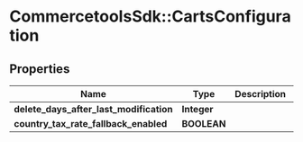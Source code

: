 # CommercetoolsSdk::CartsConfiguration

## Properties
Name | Type | Description | Notes
------------ | ------------- | ------------- | -------------
**delete_days_after_last_modification** | **Integer** |  | [optional] 
**country_tax_rate_fallback_enabled** | **BOOLEAN** |  | [optional] 

